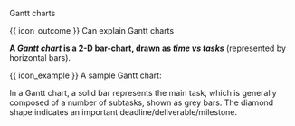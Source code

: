 <span id="title">Gantt charts</span>

<span id="prereqs"></span>

<span id="outcomes">{{ icon_outcome }} Can explain Gantt charts</span>

<div id="body">

**A _Gantt chart_ is a 2-D bar-chart, drawn as _time vs tasks_** (represented by horizontal bars).

<box>

{{ icon_example }} A sample Gantt chart:

<pic eager src="{{baseUrl}}/projectPlanning/ganttCharts/images/gantt.png" height="360" />
<p/>

</box>

In a Gantt chart, a solid bar represents the main task, which is generally composed of a number of subtasks, shown as grey bars. The diamond shape indicates an important deadline/deliverable/milestone.

</div>

<div id="extras">
</div>
